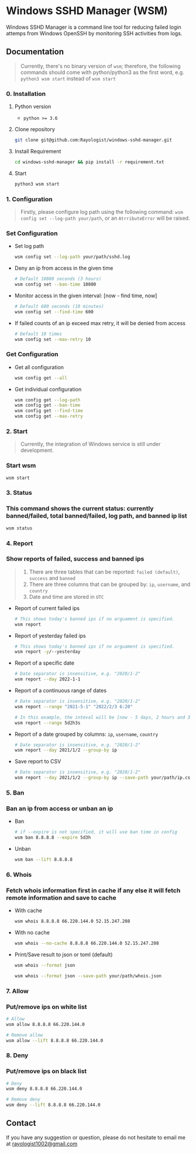 # Windows SSHD Manager (WSM)

Windows SSHD Manager is a command line tool for reducing failed login attemps from Windows OpenSSH by monitoring SSH activities from logs.

## Documentation

> Currently, there's no binary version of `wsm`; therefore, the following commands should come with python/python3 as the first word, e.g. `python3 wsm start` instead of `wsm start`

### 0. Installation

1. Python version
   * `python >= 3.6`

2. Clone repository

    ```bash
    git clone git@github.com:Rayologist/windows-sshd-manager.git
    ```

3. Install Requirement

    ```bash
    cd windows-sshd-manager && pip install -r requirement.txt      
    ```

4. Start

    ```bash
    python3 wsm start
    ```

### 1. Configuration

> Firstly, please configure log path using the following command: `wsm config set --log-path your/path`, or an `AtrributeError` will be raised.

### Set Configuration

* Set log path

    ```bash
    wsm config set --log-path your/path/sshd.log
    ```

* Deny an ip from access in the given time

    ```bash
    # Default 10800 seconds (3 hours)
    wsm config set --ban-time 10800
    ```

* Monitor access in the given interval: [now - find time, now]

    ```bash
    # Default 600 seconds (10 minutes)
    wsm config set --find-time 600
    ```

* If failed counts of an ip exceed max retry, it will be denied from access

    ```bash
    # Default 10 times
    wsm config set --max-retry 10
    ```

### Get Configuration

* Get all configuration

    ```bash
    wsm config get --all
    ```

* Get individual configuration

    ```bash
    wsm config get --log-path
    wsm config get --ban-time
    wsm config get --find-time
    wsm config get --max-retry
    ```

### 2. Start

> Currently, the integration of Windows service is still under development.

### Start wsm

```bash
wsm start
```

### 3. Status

### This command shows the current status: currently banned/failed, total banned/failed, log path, and banned ip list

```bash
wsm status
```

### 4. Report

### Show reports of failed, success and banned ips

> 1. There are three tables that can be reported: `failed (default)`, `success` and `banned`
> 2. There are three columns that can be grouped by: `ip`, `username`, and `country`
> 3. Date and time are stored in `UTC`

* Report of current failed ips

    ```bash
    # This shows today's banned ips if no arguament is specified.
    wsm report
    ```

* Report of yesterday failed ips

    ```bash
    # This shows today's banned ips if no arguament is specified.
    wsm report -y/--yesterday
    ```

* Report of a specific date

    ```bash
    # Date separator is insensitive, e.g. "2020/1-2"
    wsm report --day 2022-1-1
    ```

* Report of a continuous range of dates

    ```bash
    # Date separator is insensitive, e.g. "2020/1-2"
    wsm report --range "2021-5-1" "2022/2/3 6:20"
    ```

    ```bash
    # In this example, the inteval will be [now - 5 days, 2 hours and 3 seconds, now]
    wsm report --range 5d2h3s
    ```

* Report of a date grouped by columns: `ip`, `username`, `country`

    ```bash
    # Date separator is insensitive, e.g. "2020/1-2"
    wsm report --day 2021/1/2 --group-by ip
    ```

* Save report to CSV

    ```bash
    # Date separator is insensitive, e.g. "2020/1-2"
    wsm report --day 2021/1/2 --group-by ip --save-path your/path/ip.csv
    ```

### 5. Ban

### Ban an ip from access or unban an ip

* Ban

    ```bash
    # if --expire is not specified, it will use ban time in config
    wsm ban 8.8.8.8 --expire 5d3h
    ```

* Unban

    ```bash
    wsm ban --lift 8.8.8.8
    ```

### 6. Whois

### Fetch whois information first in cache if any else it will fetch remote information and save to cache

* With cache
  
    ```bash
    wsm whois 8.8.8.8 66.220.144.0 52.15.247.208
    ```

* With no cache
  
    ```bash
    wsm whois --no-cache 8.8.8.8 66.220.144.0 52.15.247.208
    ```

* Print/Save result to json or toml (default)

    ```bash
    wsm whois --format json
    ```

    ```bash
    wsm whois --format json --save-path your/path/whois.json
    ```

### 7. Allow

### Put/remove ips on white list

```bash
# Allow
wsm allow 8.8.8.8 66.220.144.0

# Remove allow
wsm allow --lift 8.8.8.8 66.220.144.0
```

### 8. Deny

### Put/remove ips on black list

```bash
# Deny
wsm deny 8.8.8.8 66.220.144.0

# Remove deny
wsm deny --lift 8.8.8.8 66.220.144.0
```

## Contact

If you have any suggestion or question, please do not hesitate to email me at rayologist1002@gmail.com
